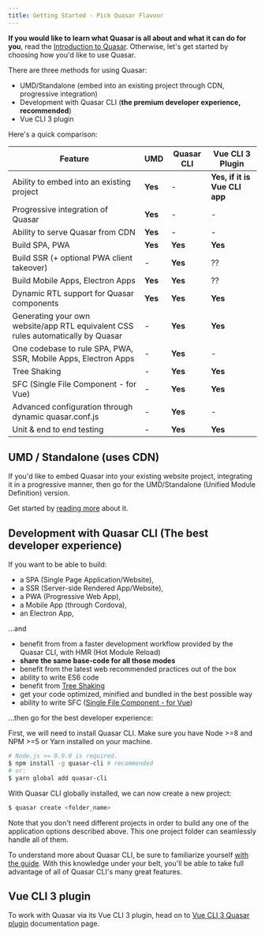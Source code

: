 ```yaml
---
title: Getting Started - Pick Quasar Flavour
---
```


**If you would like to learn what Quasar is all about and what it can do for you**, read the [Introduction to Quasar](/introduction-to-quasar). Otherwise, let's get started by choosing how you'd like to use Quasar.

There are three methods for using Quasar:
 * UMD/Standalone (embed into an existing project through CDN, progressive integration)
 * Development with Quasar CLI (**the premium developer experience, recommended**)
 * Vue CLI 3 plugin

Here's a quick comparison:

| Feature | UMD | Quasar CLI | Vue CLI 3 Plugin |
| --- | --- | --- | --- |
| Ability to embed into an existing project | **Yes** | - | **Yes, if it is Vue CLI app** |
| Progressive integration of Quasar | **Yes** | - | - |
| Ability to serve Quasar from CDN | **Yes** | - | - |
| Build SPA, PWA | **Yes** | **Yes** | **Yes** |
| Build SSR (+ optional PWA client takeover) | - | **Yes** | ?? |
| Build Mobile Apps, Electron Apps | **Yes** | **Yes** | ?? |
| Dynamic RTL support for Quasar components | **Yes** | **Yes** | **Yes** |
| Generating your own website/app RTL equivalent CSS rules automatically by Quasar | - | **Yes** | **Yes** |
| One codebase to rule SPA, PWA, SSR, Mobile Apps, Electron Apps | - | **Yes** | - |
| Tree Shaking | - | **Yes** | **Yes** |
| SFC (Single File Component - for Vue) | - | **Yes** | **Yes** |
| Advanced configuration through dynamic quasar.conf.js | - | **Yes** | - |
| Unit & end to end testing | - | **Yes** | **Yes** |

## UMD / Standalone (uses CDN)
If you'd like to embed Quasar into your existing website project, integrating it in a progressive manner, then go for the UMD/Standalone (Unified Module Definition) version.

Get started by [reading more](/getting-started/umd) about it.

## Development with Quasar CLI (The best developer experience)
If you want to be able to build:
* a SPA (Single Page Application/Website),
* a SSR (Server-side Rendered App/Website),
* a PWA (Progressive Web App),
* a Mobile App (through Cordova),
* an Electron App,

...and

* benefit from from a faster development workflow provided by the Quasar CLI, with HMR (Hot Module Reload)
* **share the same base-code for all those modes**
* benefit from the latest web recommended practices out of the box
* ability to write ES6 code
* benefit from [Tree Shaking](https://en.wikipedia.org/wiki/Tree_shaking)
* get your code optimized, minified and bundled in the best possible way
* ability to write SFC ([Single File Component - for Vue](https://vuejs.org/v2/guide/single-file-components.html))

...then go for the best developer experience:

First, we will need to install Quasar CLI. Make sure you have Node >=8 and NPM >=5 or Yarn installed on your machine.

```bash
# Node.js >= 8.9.0 is required.
$ npm install -g quasar-cli # recommended
# or:
$ yarn global add quasar-cli
```

With Quasar CLI globally installed, we can now create a new project:
```bash
$ quasar create <folder_name>
```

Note that you don't need different projects in order to build any one of the application options described above. This one project folder can seamlessly handle all of them.

To understand more about Quasar CLI, be sure to familiarize yourself [with the guide](/getting-started/quasar-cli). With this knowledge under your belt, you'll be able to take full advantage of all of Quasar CLI's many great features.

## Vue CLI 3 plugin
To work with Quasar via its Vue CLI 3 plugin, head on to [Vue CLI 3 Quasar plugin](/getting-started/vue-cli-plugin) documentation page.
